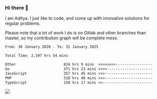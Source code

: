 ### Hi there 👋

I am Aditya. I just like to code, and come up with innovative solutions for regular problems.

Please note that a lot of work I do is on Gitlab and other branches than master, so my contribution graph will be complete mess.

<!--START_SECTION:waka-->

```txt
From: 30 January 2020 - To: 31 January 2025

Total Time: 2,597 hrs 54 mins

Other                      824 hrs 9 mins  >>>>>>>>-----------------   31.72 %
Go                         371 hrs 23 mins >>>>---------------------   14.30 %
JavaScript                 357 hrs 45 mins >>>----------------------   13.77 %
PHP                        318 hrs 48 mins >>>----------------------   12.27 %
TypeScript                 158 hrs 17 mins >>-----------------------   06.09 %
```

<!--END_SECTION:waka-->

![](https://komarev.com/ghpvc/?username=BrainBuzzer)
